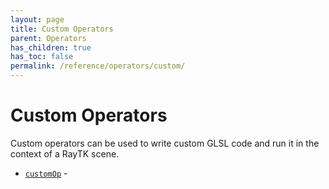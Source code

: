```yaml
---
layout: page
title: Custom Operators
parent: Operators
has_children: true
has_toc: false
permalink: /reference/operators/custom/
---
```


# Custom Operators

Custom operators can be used to write custom GLSL code and run it in the context of a RayTK scene.

* [`customOp`](customOp/) -
